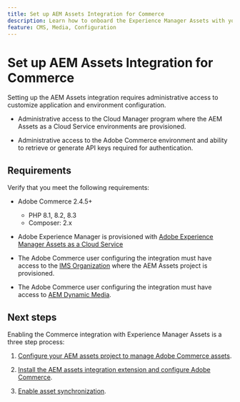 ```yaml
---
title: Set up AEM Assets Integration for Commerce
description: Learn how to onboard the Experience Manager Assets with your [!DNL Commerce] instance to access to countless media assets for use in your store.
feature: CMS, Media, Configuration
---
```

# Set up AEM Assets Integration for Commerce

Setting up the AEM Assets integration requires administrative access to customize application and environment configuration.

- Administrative access to the Cloud Manager program where the AEM Assets as a Cloud Service environments are provisioned.

- Administrative access to the Adobe Commerce environment and ability to retrieve or generate API keys required for authentication.

## Requirements

Verify that you meet the following requirements:

- Adobe Commerce 2.4.5+

  - PHP 8.1, 8.2, 8.3
  - Composer: 2.x

- Adobe Experience Manager is provisioned with [Adobe Experience Manager Assets as a Cloud Service](https://experienceleague.adobe.com/en/docs/experience-manager-cloud-service/content/assets/overview)

- The Adobe Commerce user configuring the integration must have access to the [IMS Organization](https://experienceleague.adobe.com/en/docs/core-services/interface/administration/organizations#concept_EA8AEE5B02CF46ACBDAD6A8508646255) where the AEM Assets project is provisioned.

- The Adobe Commerce user configuring the integration must have access to [AEM Dynamic Media](https://experienceleague.adobe.com/en/docs/experience-manager-65/content/assets/dynamic/administering-dynamic-media).

## Next steps

Enabling the Commerce integration with Experience Manager Assets is a three step process:

1. [Configure your AEM assets project to manage Adobe Commerce assets](aem-assets-configure-aem.md).

1. [Install the AEM assets integration extension and configure Adobe Commerce](aem-assets-configure-aem.md).

1. [Enable asset synchronization](aem-assets-setup-synchronization.md).
